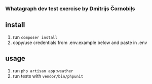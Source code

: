 ### Whatagraph dev test exercise by Dmitrijs Čornobiļs
## install
1. run `composer install`
1. copy/use credentials from .env.example below and paste in .env
   
## usage
1. run `php artisan app:weather`
1. run tests with `vendor/bin/phpunit`
